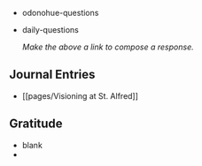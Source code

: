 - odonohue-questions
- daily-questions
  
  *Make the above a link to compose a response.*
## Journal Entries
- [[pages/Visioning at St. Alfred]]
## Gratitude
- blank
-
